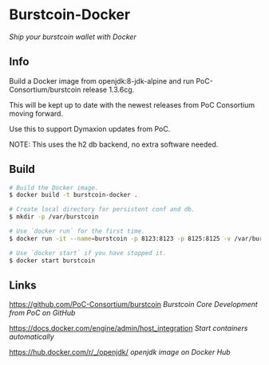 # Burstcoin-Docker

*Ship your burstcoin wallet with Docker*

## Info
Build a Docker image from openjdk:8-jdk-alpine and run PoC-Consortium/burstcoin release 1.3.6cg.

This will be kept up to date with the newest releases from PoC Consortium moving forward.

Use this to support Dymaxion updates from PoC.

NOTE: This uses the h2 db backend, no extra software needed.

## Build

```sh
# Build the Docker image.
$ docker build -t burstcoin-docker .

# Create local directory for persistent conf and db.
$ mkdir -p /var/burstcoin

# Use `docker run` for the first time.
$ docker run -it --name=burstcoin -p 8123:8123 -p 8125:8125 -v /var/burstcoin:/data burstcoin-docker

# Use `docker start` if you have stopped it.
$ docker start burstcoin
```

## Links

https://github.com/PoC-Consortium/burstcoin *Burstcoin Core Development from PoC on GitHub*

https://docs.docker.com/engine/admin/host_integration *Start containers automatically*

https://hub.docker.com/r/_/openjdk/ *openjdk image on Docker Hub*
